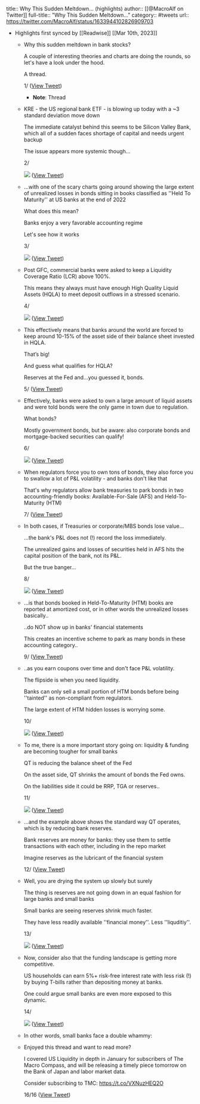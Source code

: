 title:: Why This Sudden Meltdown... (highlights)
author:: [[@MacroAlf on Twitter]]
full-title:: "Why This Sudden Meltdown..."
category:: #tweets
url:: https://twitter.com/MacroAlf/status/1633944102826909703

- Highlights first synced by [[Readwise]] [[Mar 10th, 2023]]
	- Why this sudden meltdown in bank stocks?
	  
	  A couple of interesting theories and charts are doing the rounds, so let's have a look under the hood.
	  
	  A thread.
	  
	  1/ ([View Tweet](https://twitter.com/MacroAlf/status/1633944102826909703))
		- **Note**: Thread
	- KRE - the US regional bank ETF - is blowing up today with a ~3 standard deviation move down
	  
	  The immediate catalyst behind this seems to be Silicon Valley Bank, which all of a sudden faces shortage of capital and needs urgent backup
	  
	  The issue appears more systemic though...
	  
	  2/ 
	  
	  ![](https://pbs.twimg.com/media/FqznxeQX0AETcKM.png) ([View Tweet](https://twitter.com/MacroAlf/status/1633944104760426504))
	- ...with one of the scary charts going around showing the large extent of unrealized losses in bonds sitting in books classified as ''Held To Maturity'' at US banks at the end of 2022
	  
	  What does this mean?
	  
	  Banks enjoy a very favorable accounting regime
	  
	  Let's see how it works
	  
	  3/ 
	  
	  ![](https://pbs.twimg.com/media/Fqzoq3uXoAEWsAA.jpg) ([View Tweet](https://twitter.com/MacroAlf/status/1633944107130273794))
	- Post GFC, commercial banks were asked to keep a Liquidity Coverage Ratio (LCR) above 100%. 
	  
	  This means they always must have enough High Quality Liquid Assets (HQLA) to meet deposit outflows in a stressed scenario.
	  
	  4/ 
	  
	  ![](https://pbs.twimg.com/media/FqzpTfqWAAcAb1c.png) ([View Tweet](https://twitter.com/MacroAlf/status/1633944109294530560))
	- This effectively means that banks around the world are forced to keep around 10-15% of the asset side of their balance sheet invested in HQLA. 
	  
	  That’s big!
	  
	  And guess what qualifies for HQLA? 
	  
	  Reserves at the Fed and...you guessed it, bonds.
	  
	  5/ ([View Tweet](https://twitter.com/MacroAlf/status/1633944112087937028))
	- Effectively, banks were asked to own a large amount of liquid assets and were told bonds were the only game in town due to regulation.
	  
	  What bonds?
	  
	  Mostly government bonds, but be aware: also corporate bonds and mortgage-backed securities can qualify!
	  
	  6/ 
	  
	  ![](https://pbs.twimg.com/media/FqzpwQWWIAMJOzQ.png) ([View Tweet](https://twitter.com/MacroAlf/status/1633944113841053696))
	- When regulators force you to own tons of bonds, they also force you to swallow a lot of P&L volatility - and banks don't like that
	  
	  That's why regulators allow bank treasuries to park bonds in two accounting-friendly books: Available-For-Sale (AFS) and Held-To-Maturity (HTM)
	  
	  7/ ([View Tweet](https://twitter.com/MacroAlf/status/1633944115938197505))
	- In both cases, if Treasuries or corporate/MBS bonds lose value...
	  
	  ...the bank's P&L does not (!) record the loss immediately.
	  
	  The unrealized gains and losses of securities held in AFS hits the capital position of the bank, not its P&L.
	  
	  But the true banger...
	  
	  8/ 
	  
	  ![](https://pbs.twimg.com/media/FqzqzgGX0AE-tYI.png) ([View Tweet](https://twitter.com/MacroAlf/status/1633944117582483457))
	- ...is that bonds booked in Held-To-Maturity (HTM) books are reported at amortized cost, or in other words the unrealized losses basically..
	  
	  ..do NOT show up in banks' financial statements
	  
	  This creates an incentive scheme to park as many bonds in these accounting category..
	  
	  9/ ([View Tweet](https://twitter.com/MacroAlf/status/1633944119843209216))
	- ..as you earn coupons over time and don't face P&L volatility.
	  
	  The flipside is when you need liquidity.
	  
	  Banks can only sell a small portion of HTM bonds before being ''tainted'' as non-compliant from regulators.
	  
	  The large extent of HTM hidden losses is worrying some.
	  
	  10/ 
	  
	  ![](https://pbs.twimg.com/media/FqzsdyzWcAAGnho.jpg) ([View Tweet](https://twitter.com/MacroAlf/status/1633944121655140353))
	- To me, there is a more important story going on: liquidity & funding are becoming tougher for small banks
	  
	  QT is reducing the balance sheet of the Fed
	  
	  On the asset side, QT shrinks the amount of bonds the Fed owns.
	  
	  On the liabilities side it could be RRP, TGA or reserves..
	  
	  11/ 
	  
	  ![](https://pbs.twimg.com/media/FqztGXFXoAIjbd0.png) ([View Tweet](https://twitter.com/MacroAlf/status/1633944123819401218))
	- ...and the example above shows the standard way QT operates, which is by reducing bank reserves.
	  
	  Bank reserves are money for banks: they use them to settle transactions with each other, including in the repo market
	  
	  Imagine reserves as the lubricant of the financial system
	  
	  12/ ([View Tweet](https://twitter.com/MacroAlf/status/1633944126101094403))
	- Well, you are drying the system up slowly but surely
	  
	  The thing is reserves are not going down in an equal fashion for large banks and small banks
	  
	  Small banks are seeing reserves shrink much faster.
	  
	  They have less readily available ''financial money''.
	  Less ''liquditiy''.
	  
	  13/ 
	  
	  ![](https://pbs.twimg.com/media/FqzuCCkXgAAA32Y.png) ([View Tweet](https://twitter.com/MacroAlf/status/1633944128173080579))
	- Now, consider also that the funding landscape is getting more competitive.
	  
	  US households can earn 5%+ risk-free interest rate with less risk (!) by buying T-bills rather than depositing money at banks.
	  
	  One could argue small banks are even more exposed to this dynamic.
	  
	  14/ 
	  
	  ![](https://pbs.twimg.com/media/FqzutouXwAAUyDk.png) ([View Tweet](https://twitter.com/MacroAlf/status/1633944130135965696))
	- In other words, small banks face a double whammy:
	- Enjoyed this thread and want to read more?
	  
	  I covered US Liquidity in depth in January for subscribers of The Macro Compass, and will be releasing a timely piece tomorrow on the Bank of Japan and labor market data.
	  
	  Consider subscribing to TMC: https://t.co/VXNuzHEQ2O
	  
	  16/16 ([View Tweet](https://twitter.com/MacroAlf/status/1633944134091173888))
